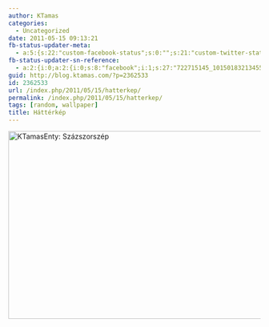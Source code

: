 ```yaml
---
author: KTamas
categories:
  - Uncategorized
date: 2011-05-15 09:13:21
fb-status-updater-meta:
  - a:5:{s:22:"custom-facebook-status";s:0:"";s:21:"custom-twitter-status";s:0:"";s:7:"fb-push";s:1:"1";s:7:"tw-push";s:1:"1";s:4:"push";s:1:"1";}
fb-status-updater-sn-reference:
  - a:2:{i:0;a:2:{i:0;s:8:"facebook";i:1;s:27:"722715145_10150183213455146";}i:1;a:2:{i:0;s:7:"twitter";i:1;s:17:"69661966855192576";}}
guid: http://blog.ktamas.com/?p=2362533
id: 2362533
url: /index.php/2011/05/15/hatterkep/
permalink: /index.php/2011/05/15/hatterkep/
tags: [random, wallpaper]
title: Háttérkép
---
```


[<img src="http://img8.indafoto.hu/7/1/37531_a003d3c58568435ab3c440f97f1e953e/11688319_8f518b874f546fe719b604be3086c91a_xl.jpg" title="KTamasEnty: Százszorszép" alt="KTamasEnty: Százszorszép" border="0" width="600" height="375" />](http://indafoto.hu/ktamasenty/image/11688319-8f518b87/276039 "KTamasEnty: Százszorszép")
